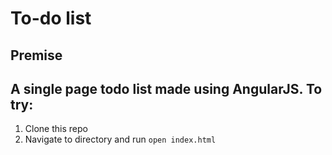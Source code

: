 To-do list
=================

Premise
---------
A single page todo list made using AngularJS. To try:
-------
1. Clone this repo
2. Navigate to directory and run `open index.html`
